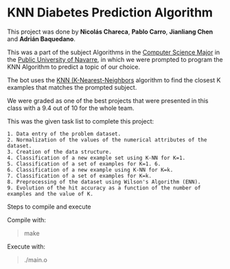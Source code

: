 # KNN Diabetes Prediction Algorithm

This project was done by **Nicolás Chareca**, **Pablo Carro**, **Jianliang Chen** and **Adrián Baquedano**.

This was a part of the subject Algorithms in the [Computer Science Major](https://www.unavarra.es/en/sites/grados/informatica-y-telecomunicacion/ingenieria-informatica/presentacion.html) in the [Public University of Navarre](https://www.unavarra.es/home), in which we were prompted to program the KNN Algorithm to predict a topic of our choice.

The bot uses the [KNN (K-Nearest-Neighbors]([https://en.wikipedia.org/wiki/Alpha%E2%80%93beta_pruning](https://en.wikipedia.org/wiki/K-nearest_neighbors_algorithm)) algorithm to find the closest K examples that matches the prompted subject.

We were graded as one of the best projects that were presented in this class with a 9.4 out of 10 for the whole team.

This was the given task list to complete this project:

```
1. Data entry of the problem dataset.
2. Normalization of the values of the numerical attributes of the dataset.
3. Creation of the data structure.
4. Classification of a new example set using K-NN for K=1.
5. Classification of a set of examples for K=1. 6.
6. Classification of a new example using K-NN for K=k.
7. Classification of a set of examples for K=k.
8. Preprocessing of the dataset using Wilson's Algorithm (ENN).
9. Evolution of the hit accuracy as a function of the number of examples and the value of K.
```

Steps to compile and execute

Compile with:
> make

Execute with:
> ./main.o
